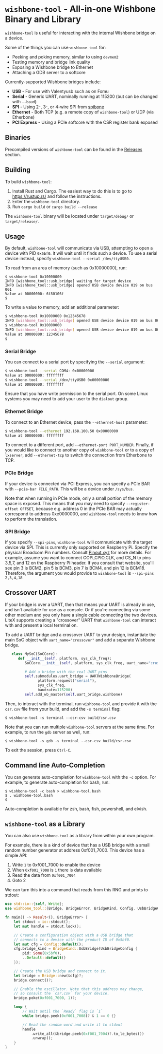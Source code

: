 # `wishbone-tool` - All-in-one Wishbone Binary and Library


`wishbone-tool` is useful for interacting with the internal Wishbone
bridge on a device.

Some of the things you can use `wishbone-tool` for:

-  Peeking and poking memory, similar to using `devmem2`
-  Testing memory and bridge link quality
-  Exposing a Wishbone bridge to Ethernet
-  Attaching a GDB server to a softcore

Currently-supported Wishbone bridges include:

-  **USB** - For use with Valentyusb such as on Fomu
-  **Serial** - Generic UART, nominally running at 115200 (but can be
   changed with ``--baud``)
-  **SPI** - Using 2-, 3-, or 4-wire SPI from
   [spibone](https://github.com/litex-hub/spibone)
-  **Ethernet** - Both TCP (e.g. a remote copy of `wishbone-tool`) or UDP (via Etherbone)
-  **PCI Express** - Using a PCIe softcore with the CSR register bank exposed

## Binaries

Precompiled versions of `wishbone-tool` can be found in the
[Releases](https://github.com/litex-hub/wishbone-utils/releases>)
section.

## Building

To build `wishbone-tool`:

1. Install Rust and Cargo. The easiest way to do this is to go to
   https://rustup.rs/ and follow the instructions.
2. Enter the ``wishbone-tool`` directory.
3. Run `cargo build` or `cargo build --release`

The `wishbone-tool` binary will be located under `target/debug/` or
`target/release/`.

Usage
-----

By default, `wishbone-tool` will communicate via USB, attempting to
open a device with PID `0x5bf0`. It will wait until it finds such a
device. To use a serial device instead, specify
`wishbone-tool --serial /dev/ttyUSB0`.

To read from an area of memory (such as 0x10000000), run:

```
$ wishbone-tool 0x10000000
INFO [wishbone_tool::usb_bridge] waiting for target device
INFO [wishbone_tool::usb_bridge] opened USB device device 019 on bus 001
Value at 00000000: 6f80106f
$
```

To write a value to memory, add an additional parameter:

```sh
$ wishbone-tool 0x10000000 0x12345678
INFO [wishbone_tool::usb_bridge] opened USB device device 019 on bus 001
$ wishbone-tool 0x10000000
INFO [wishbone_tool::usb_bridge] opened USB device device 019 on bus 001
Value at 00000000: 12345678
$
```

### Serial Bridge

You can connect to a serial port by specifying the ``--serial``
argument:

```sh
$ wishbone-tool --serial COM4: 0x00000000
Value at 00000000: ffffffff
$ wishbone-tool --serial /dev/ttyUSB0 0x00000000
Value at 00000000: ffffffff
```

Ensure that you have write permission to the serial port. On some Linux
systems you may need to add your user to the `dialout` group.

### Ethernet Bridge

To connect to an Ethernet device, pass the `--ethernet-host` parameter:

```sh
$ wishbone-tool --ethernet 192.168.100.50 0x00000000
Value at 00000000: ffffffff
```

To connect to a different port, add `--ethernet-port PORT_NUMBER`. Finally,
if you would like to connect to another copy of `wishbone-tool` or to a copy of `lxserver`, add `--ethernet-tcp` to switch the connection from Etherbone to TCP.

### PCIe Bridge

If your device is connected via PCI Express, you can specify a PCIe BAR with `--pcie-bar FILE_PATH`. This will be a device under `/sys/bus`.

Note that when running in PCIe mode, only a small portion of the memory space
is exposed. This means that you may need to specify `--register-offset OFFSET`, because e.g. address 0 in the PCIe BAR may actually correspond to address 0xe0000000, and `wishbone-tool` needs to know how to perform the translation.

### SPI Bridge

If you specify `--spi-pins`, `wishbone-tool` will communicate with the target device via SPI. This is currently only supported on Raspberry Pi. Specify the physical Broadcom Pin numbers. Consult [Pinout.xyz](https://pinout.xyz/) for more details. For example, assume you want to connect COPI,CPIO,CLK, and CS_N to pins 3,5,7, and 12 on the Raspberry Pi header. If you consult that website, you'll see pin 3 is BCM2, pin 5 is BCM3, pin 7 is BCM4, and pin 12 is BCM18. Therefore, the argument you would provide to `wishbone-tool` is `--spi-pins 2,3,4,18`

## Crossover UART

If your bridge is over a UART, then that means your UART is already in use,
and isn't available for use as a console. Or if you're connecting via some
other medium and you only have a single cable connecting the two devices. LiteX supports creating a
"crossover" UART that `wishbone-tool` can interact with and present a
local terminal on.

To add a UART bridge and a crossover UART to your design, instantiate the
main SoC object with `uart_name="crossover"` and add a separate Wishbone
bridge.

```python
   class MySoC(SoCCore):
      def __init__(self, platform, sys_clk_freq):
         SoCCore.__init__(self, platform, sys_clk_freq, uart_name="crossover")

         # Add a bridge with the real UART pins
         self.submodules.uart_bridge = UARTWishboneBridge(
               platform.request("serial"),
               sys_clk_freq,
               baudrate=115200)
         self.add_wb_master(self.uart_bridge.wishbone)
```

Then, to interact with the terminal, run `wishbone-tool` and provide it
with the `csr.csv` file from your build, and add the `-s terminal` flag:

```
$ wishbone-tool -s terminal --csr-csv build/csr.csv
```

Note that you can run multiple `wishbone-tool` servers at the same time.
For example, to run the `gdb` server as well, run:

```
$ wishbone-tool -s gdb -s terminal --csr-csv build/csr.csv
```

To exit the session, press `Ctrl-C`.

## Command line Auto-Completion

You can generate auto-completion for `wishbone-tool` with the `-c`
option. For example, to generate auto-completion for bash, run:

```
$ wishbone-tool -c bash > wishbone-tool.bash
$ . wishbone-tool.bash
$
```

Auto-completion is available for zsh, bash, fish, powershell, and
elvish.

## `wishbone-tool` as a Library

You can also use `wishbone-tool` as a library from within your own program.

For example, there is a kind of device that has a USB bridge with a small
random number generator at address 0xf001_7000. This device has a
simple API:

1. Write `1` to 0xf001_7000 to enable the device
2. When `0xf001_7008` is `1` there is data available
3. Read the data from `0xf001_7004`
4. Goto 2

We can turn this into a command that reads from this RNG and prints to stdout:

```rust
use std::io::{self, Write};
use wishbone_tool::{Bridge, BridgeError, BridgeKind, Config, UsbBridgeConfig};

fn main() -> Result<(), BridgeError> {
    let stdout = io::stdout();
    let mut handle = stdout.lock();

    // Create a configuration object with a USB bridge that
    // connects to a device with the product ID of 0x5bf0.
    let mut cfg = Config::default();
    cfg.bridge_kind = BridgeKind::UsbBridge(UsbBridgeConfig {
        pid: Some(0x5bf0),
        ..Default::default()
    });

    // Create the USB bridge and connect to it.
    let bridge = Bridge::new(&cfg)?;
    bridge.connect()?;

    // Enable the oscillator. Note that this address may change,
    // so consult the `csr.csv` for your device.
    bridge.poke(0xf001_7000, 1)?;

    loop {
        // Wait until the `Ready` flag is `1`
        while bridge.peek(0xf001_7008)? & 1 == 0 {}

        // Read the random word and write it to stdout
        handle
            .write_all(&bridge.peek(0xf001_7004)?.to_le_bytes())
            .unwrap();
    }
}
```

